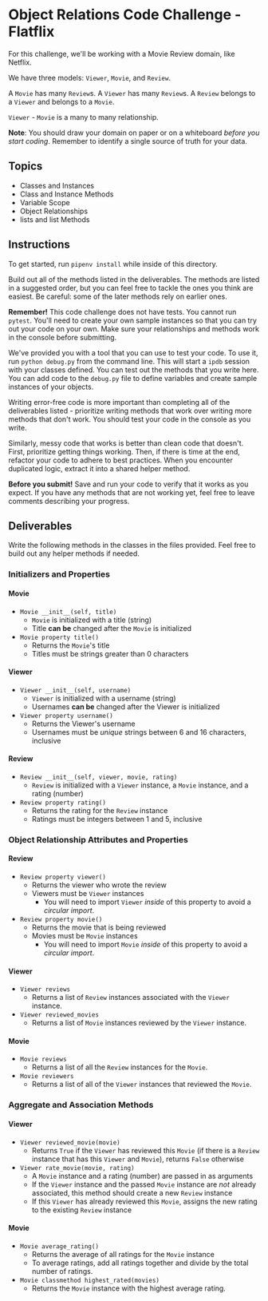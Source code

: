 # Object Relations Code Challenge - Flatflix

For this challenge, we'll be working with a Movie Review domain, like Netflix.

We have three models: `Viewer`, `Movie`, and `Review`.

A `Movie` has many `Review`s. A `Viewer` has many `Review`s. A `Review` belongs
to a `Viewer` and belongs to a `Movie`.

`Viewer` - `Movie` is a many to many relationship.

**Note**: You should draw your domain on paper or on a whiteboard _before you
start coding_. Remember to identify a single source of truth for your data.

## Topics

- Classes and Instances
- Class and Instance Methods
- Variable Scope
- Object Relationships
- lists and list Methods

## Instructions

To get started, run `pipenv install` while inside of this directory.

Build out all of the methods listed in the deliverables. The methods are listed
in a suggested order, but you can feel free to tackle the ones you think are
easiest. Be careful: some of the later methods rely on earlier ones.

**Remember!** This code challenge does not have tests. You cannot run `pytest`.
You'll need to create your own sample instances so that you can try out your
code on your own. Make sure your relationships and methods work in the console
before submitting.

We've provided you with a tool that you can use to test your code. To use it,
run `python debug.py` from the command line. This will start a `ipdb` session
with your classes defined. You can test out the methods that you write here. You
can add code to the `debug.py` file to define variables and create sample
instances of your objects.

Writing error-free code is more important than completing all of the
deliverables listed - prioritize writing methods that work over writing more
methods that don't work. You should test your code in the console as you write.

Similarly, messy code that works is better than clean code that doesn't. First,
prioritize getting things working. Then, if there is time at the end, refactor
your code to adhere to best practices. When you encounter duplicated logic,
extract it into a shared helper method.

**Before you submit!** Save and run your code to verify that it works as you
expect. If you have any methods that are not working yet, feel free to leave
comments describing your progress.

## Deliverables

Write the following methods in the classes in the files provided. Feel free to
build out any helper methods if needed.

### Initializers and Properties

#### Movie

- `Movie __init__(self, title)`
  <!-- [x] -->
  - `Movie` is initialized with a title (string)
  <!-- [x] -->
  - Title **can be** changed after the `Movie` is initialized
- `Movie property title()`
  <!-- [x] -->
  - Returns the `Movie`'s title
  <!-- [x] -->
  - Titles must be strings greater than 0 characters

#### Viewer

- `Viewer __init__(self, username)`
  <!-- [x] -->
  - `Viewer` is initialized with a username (string)
  <!-- [x] -->
  - Usernames **can be** changed after the Viewer is initialized
- `Viewer property username()`
  <!-- [x] -->
  - Returns the Viewer's username
  <!-- [ ] -->
  - Usernames must be _unique_ strings between 6 and 16 characters,
    inclusive

#### Review

- `Review __init__(self, viewer, movie, rating)`
  <!-- [x] -->
  - `Review` is initialized with a `Viewer` instance, a `Movie` instance, and a
    rating (number)
- `Review property rating()`
  <!-- [x] -->
  - Returns the rating for the `Review` instance
  <!-- [x] -->
  - Ratings must be integers between 1 and 5, inclusive

### Object Relationship Attributes and Properties

#### Review

- `Review property viewer()`
  <!-- [x] -->
  - Returns the viewer who wrote the review
  <!-- [x] -->
  - Viewers must be `Viewer` instances
    - You will need to import `Viewer` _inside_ of this property to avoid a
      _circular import_.
- `Review property movie()`
  <!-- [x] -->
  - Returns the movie that is being reviewed
  - Movies must be `Movie` instances
    - You will need to import `Movie` _inside_ of this property to avoid a
      _circular import_.

#### Viewer

- `Viewer reviews`
  <!-- [x] -->
  - Returns a list of `Review` instances associated with the `Viewer` instance.
- `Viewer reviewed_movies`
  <!-- [ ] -->
  - Returns a list of `Movie` instances reviewed by the `Viewer` instance.

#### Movie

- `Movie reviews`
  <!-- [ ] -->
  - Returns a list of all the `Review` instances for the `Movie`.
- `Movie reviewers`
  <!-- [ ] -->
  - Returns a list of all of the `Viewer` instances that reviewed the `Movie`.

### Aggregate and Association Methods

#### Viewer

- `Viewer reviewed_movie(movie)`
  - Returns `True` if the `Viewer` has reviewed this `Movie` (if there is a
    `Review` instance that has this `Viewer` and `Movie`), returns `False`
    otherwise
- `Viewer rate_movie(movie, rating)`
  - A `Movie` instance and a rating (number) are passed in as arguments
  - If the `Viewer` instance and the passed `Movie` instance are _not_ already
    associated, this method should create a new `Review` instance
  - If this `Viewer` has already reviewed this `Movie`, assigns the new rating
    to the existing `Review` instance

#### Movie

- `Movie average_rating()`
  - Returns the average of all ratings for the `Movie` instance
  - To average ratings, add all ratings together and divide by the total number
    of ratings.
- `Movie classmethod highest_rated(movies)`
  - Returns the `Movie` instance with the highest average rating.
